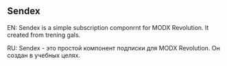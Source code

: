 ## Sendex

EN:
Sendex is a simple subscription componrnt for MODX Revolution.
It created from trening gals.

RU:
Sendex - это простой компонент подписки для MODX Revolution.
Он создан в учебных целях.
